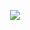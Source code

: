 <p align="center">
  <img src ="https://github-readme-stats.vercel.app/api?username=roopeshvs&show_icons=true&count_private=true&theme=dark&hide_border=true&hide=stars,contribs&include_all_commits=true">
</p>

<!--
**roopeshvs/roopeshvs** is a ✨ _special_ ✨ repository because its `README.md` (this file) appears on your GitHub profile.

Here are some ideas to get you started:

- 🔭 I’m currently working on ...
- 🌱 I’m currently learning ...
- 👯 I’m looking to collaborate on ...
- 🤔 I’m looking for help with ...
- 💬 Ask me about ...
- 📫 How to reach me: ...
- 😄 Pronouns: ...
- ⚡ Fun fact: ...
-->

